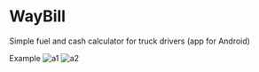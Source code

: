 # WayBill
Simple fuel and cash calculator for truck drivers (app for Android)

Example
![a1](https://github.com/user-attachments/assets/c76f1891-e817-4902-adbb-8f21317e186c)
![a2](https://github.com/user-attachments/assets/6eb02b74-edf0-4c6e-9b08-daba7c0e7d18)
